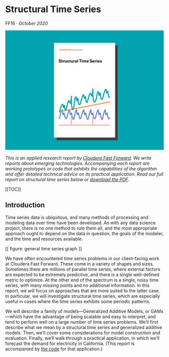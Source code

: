 # Structural Time Series

FF16 &middot; _October 2020_

![Structural Time-Series report cover](/figures/ff16-cover-splash.png)

_This is an applied research report by <a href="https://www.cloudera.com/products/fast-forward-labs-research.html">Cloudera Fast Forward</a>.
We write reports about emerging technologies.
Accompanying each report are working prototypes or code that exhibits the capabilities of the algorithm and offer detailed technical advice on its practical application.
Read our full report on structural time series below or <a href="/" target="_blank" id="report-pdf-download">download the PDF</a>._

[[TOC]]

## Introduction

Time series data is ubiquitous, and many methods of processing and modeling data over time have been developed.
As with any data science project, there is no one method to rule them all, and the most appropriate approach ought to depend on the data in question, the goals of the modeler, and the time and resources available.

[[ figure: general time series graph ]]

We have often encountered time series problems in our client-facing work at Cloudera Fast Forward.
These come in a variety of shapes and sizes.
Sometimes there are millions of parallel time series, where external factors are expected to be extremely predictive, and there is a single well-defined metric to optimize.
At the other end of the spectrum is a single, noisy time series, with many missing points and no additional information.
In this report, we will focus on approaches that are more suited to the latter case.
In particular, we will investigate structural time series, which are especially useful in cases where the time series exhibits some periodic patterns.

We will describe a family of models—Generalized Additive Models, or GAMs—which have the advantage of being scalable and easy to interpret, and tend to perform well on a large number of time series problems.
We’ll first describe what we mean by a structural time series and generalized additive models.
Then, we’ll cover some considerations for model construction and evaluation.
Finally, we’ll walk through a practical application, in which we’ll forecast the demand for electricity in California.
(This report is accompanied by [the code](https://github.com/fastforwardlabs/structural-time-series) for that application.)
